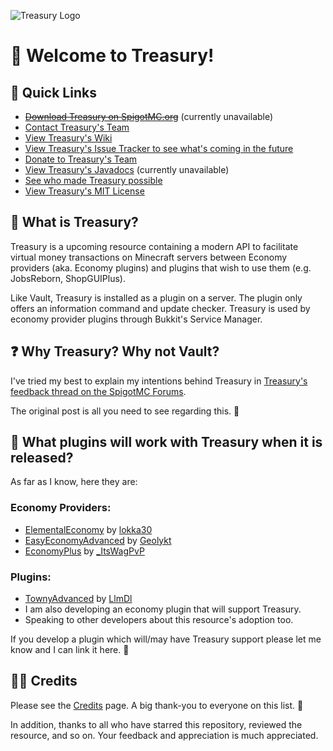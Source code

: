 ![Treasury Logo](https://i.ibb.co/gPN6x5P/Treasury250.png)

# 💼 Welcome to Treasury!

## 🔗 Quick Links
* <del>[Download Treasury on SpigotMC.org]()</del> (currently unavailable)
* [Contact Treasury's Team](https://github.com/lokka30/Treasury/wiki/Contact-Treasury's-Support-Team)
* [View Treasury's Wiki](https://github.com/lokka30/Treasury/wiki)
* [View Treasury's Issue Tracker to see what's coming in the future](https://github.com/lokka30/Treasury/issues)
* [Donate to Treasury's Team](https://github.com/lokka30/Treasury/wiki/Donate-to-the-Treasury-Team)
* [View Treasury's Javadocs]() (currently unavailable)
* [See who made Treasury possible](https://github.com/lokka30/Treasury/wiki/Credits)
* [View Treasury's MIT License](https://github.com/lokka30/Treasury/blob/master/LICENSE.md)

## 📜 What is Treasury?

Treasury is a upcoming resource containing a modern API to facilitate virtual money
transactions on Minecraft servers between Economy providers (aka. Economy plugins) and plugins
that wish to use them (e.g. JobsReborn, ShopGUIPlus).

Like Vault, Treasury is installed as a plugin on a server. The plugin only offers an information
command and update checker. Treasury is used by economy provider plugins through Bukkit's
Service Manager.

## ❓ Why Treasury? Why not Vault?

I've tried my best to explain my intentions behind Treasury in [Treasury's feedback thread on the SpigotMC Forums](https://www.spigotmc.org/threads/new-economy-api-looking-for-your-feedback.527805/).

The original post is all you need to see regarding this. 🙂

## 🧱 What plugins will work with Treasury when it is released?

As far as I know, here they are:

### Economy Providers:

* [ElementalEconomy](https://github.com/lokka30/ElementalEconomy) by [lokka30](https://github.com/lokka30)
* [EasyEconomyAdvanced](https://github.com/Geolykt/EasyConomyAdvanced) by [Geolykt](https://github.com/Geolykt/)
* [EconomyPlus](https://www.spigotmc.org/resources/economyplus.92975/) by [_ItsWagPvP](https://www.spigotmc.org/resources/authors/_itswagpvp.445170/)

### Plugins:

* [TownyAdvanced](https://www.spigotmc.org/resources/towny-advanced.72694/) by [LlmDl](https://www.spigotmc.org/resources/authors/llmdl.33402/)
* I am also developing an economy plugin that will support Treasury.
* Speaking to other developers about this resource's adoption too.

If you develop a plugin which will/may have Treasury support please let me know and I can link it here. 🙂

## 🙋‍♂️ Credits

Please see the [Credits](https://github.com/lokka30/Treasury/wiki/Credits) page. A big thank-you to everyone on this list. 💙

In addition, thanks to all who have starred this repository, reviewed the resource, and so on. Your feedback and appreciation is much appreciated.
